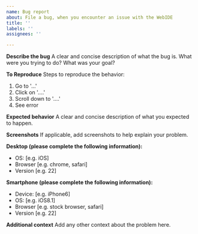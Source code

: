 ```yaml
---
name: Bug report
about: File a bug, when you encounter an issue with the WebIDE
title: ''
labels: ''
assignees: ''

---
```


<!-- This repo is for feedback on the WebIDE during Pilot, please limit your issues to those associated with the Workspace manager and IDE instances of the WebIDE. Please let us know if you encounter any issues both creating or launching the IDE along with issues using the salesforce specific features in the IDE -->

**Describe the bug**
A clear and concise description of what the bug is. What were you trying to do? What was your goal?

**To Reproduce**
Steps to reproduce the behavior:
1. Go to '...'
2. Click on '....'
3. Scroll down to '....'
4. See error

**Expected behavior**
A clear and concise description of what you expected to happen.

**Screenshots**
If applicable, add screenshots to help explain your problem.

**Desktop (please complete the following information):**
 - OS: [e.g. iOS]
 - Browser [e.g. chrome, safari]
 - Version [e.g. 22]

**Smartphone (please complete the following information):**
 - Device: [e.g. iPhone6]
 - OS: [e.g. iOS8.1]
 - Browser [e.g. stock browser, safari]
 - Version [e.g. 22]

**Additional context**
Add any other context about the problem here.
